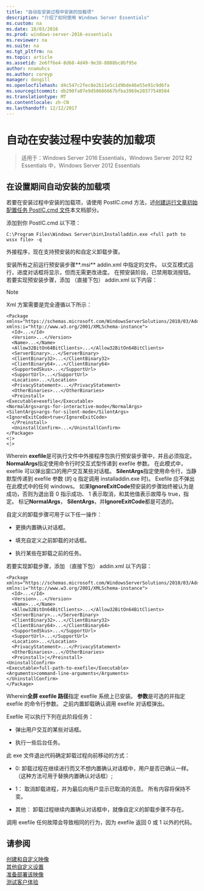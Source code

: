 ```yaml
---
title: "自动在安装过程中安装的加载项"
description: "介绍了如何使用 Windows Server Essentials"
ms.custom: na
ms.date: 10/03/2016
ms.prod: windows-server-2016-essentials
ms.reviewer: na
ms.suite: na
ms.tgt_pltfrm: na
ms.topic: article
ms.assetid: 2e6ff6e4-8d68-4d49-9e38-8088bc8bf95e
author: nnamuhcs
ms.author: coreyp
manager: dongill
ms.openlocfilehash: d4c547c2fec8e2b11e5c1d9bde46e55e91c9d6fa
ms.sourcegitcommit: db290fa07e9d50686667bfba3969e20377548504
ms.translationtype: MT
ms.contentlocale: zh-CN
ms.lasthandoff: 12/12/2017
---
```

# <a name="automate-installation-of-add-ins-during-setup"></a>自动在安装过程中安装的加载项

>适用于：Windows Server 2016 Essentials，Windows Server 2012 R2 Essentials 中，Windows Server 2012 Essentials

##  <a name="BKMK_AddIns"></a>在设置期间自动安装的加载项  
 若要在安装过程中安装的加载项，请使用 PostIC.cmd 方法，述[创建运行文章初始配置任务 PostIC.cmd 文件](Create-the-PostIC.cmd-File-for-Running-Post-Initial-Configuration-Tasks.md)本文档部分。  
  
 添加到你 PostIC.cmd 以下项：  
  
```  
C:\Program Files\Windows Server\bin\Installaddin.exe <full path to wssx file> -q  
```  
  
 外接程序，现在支持预安装的和自定义卸载步骤。  
  
 安装所有之前运行预安装步骤**.msi** addin.xml 中指定的文件。 以交互模式运行，进度对话框将显示，但而无需更改进度。 在预安装阶段，已禁用取消按钮。 若要实现预安装步骤，添加 （直接下包） addin.xml 以下内容：  
  
> [!NOTE]
>  Xml 方案需要是完全遵循以下所示：  
  
```  
<Package xmlns="https://schemas.microsoft.com/WindowsServerSolutions/2010/03/Addins" xmlns:i="http://www.w3.org/2001/XMLSchema-instance">  
  <Id>...</Id>  
  <Version>...</Version>  
  <Name>...</Name>  
  <Allow32BitOn64BitClients>...</Allow32BitOn64BitClients>  
  <ServerBinary>...</ServerBinary>  
  <ClientBinary32>...</ClientBinary32>  
  <ClientBinary64>...</ClientBinary64>  
  <SupportedSkus>...</SupportUrl>    
  <SupportUrl>...</SupportUrl>  
  <Location>...</Location>    
  <PrivacyStatement>...</PrivacyStatement>  
  <OtherBinaries>...</OtherBinaries>   
  <Preinstall>  
<Executable>exefile</Executable>  
<NormalArgs>args-for-interactive-mode</NormalArgs>  
<SilentArgs>args-for-silent-mode</SilentArgs>  
<IgnoreExitCode>true</IgnoreExitCode>  
  </Preinstall>  
  <UninstallConfirm>...</UninstallConfirm>      
</Package>  
<¦>  
<¦>  
```  
  
 Wherein **exefile**是可执行文件中外接程序包执行预安装步骤中，并且必须指定。 **NormalArgs**指定使用命令行时交互式型传递到 exefile 参数。 在此模式中，exefile 可以弹出窗口的用户交互某些对话框。 **SilentArgs**指定使用命令行，当静默型传递到 exefile 参数 (的 q 指定调用 installaddin.exe 时)。 Exefile 应不弹出在此模式中的任何 windows。 如果**IgnoreExitCode**预安装的步骤始终被认为是成功，否则为退出音 0 指示成功、 1 表示取消，和其他值表示故障与 true，指定。 标记**NormalArgs**， **SilentArgs**，并**IgnoreExitCode**都是可选的。  
  
 自定义的卸载步骤可用于以下任一操作：  
  
-   更换内置确认对话框。  
  
-   填充自定义之前卸载的对话框。  
  
-   执行某些在卸载之前的任务。  
  
 若要实现卸载步骤，添加 （直接下包） addin.xml 以下内容：  
  
```  
<Package xmlns="https://schemas.microsoft.com/WindowsServerSolutions/2010/03/Addins" xmlns:i="http://www.w3.org/2001/XMLSchema-instance">  
  <Id>...</Id>  
  <Version>...</Version>  
  <Name>...</Name>  
  <Allow32BitOn64BitClients>...</Allow32BitOn64BitClients>  
  <ServerBinary>...</ServerBinary>  
  <ClientBinary32>...</ClientBinary32>  
  <ClientBinary64>...</ClientBinary64>  
  <SupportedSkus>...</SupportUrl>    
  <SupportUrl>...</SupportUrl>  
  <Location>...</Location>    
  <PrivacyStatement>...</PrivacyStatement>  
  <OtherBinaries>...</OtherBinaries>   
  <Preinstall>¦</Preinstall>  
<UninstallConfirm>  
<Executable>full-path-to-exefile</Executable>  
<Arguments>command-line-arguments</Arguments>  
</UninstallConfirm>  
</Package>  
```  
  
 Wherein**全屏 exefile 路径**指定 exefile 系统上已安装。 **参数**是可选的并指定 exefile 的命令行参数。 之前内置卸载确认调用 exefile 对话框弹出。  
  
 Exefile 可以执行下列在此阶段任务：  
  
-   弹出用户交互的某些对话框。  
  
-   执行一些后台任务。  
  
 此 exe 文件退出代码确定卸载过程向前移动的方式：  
  
-   0: 卸载过程在继续进行而又不想内置确认对话框中，用户是否已确认一样。 （这种方法可用于替换内置确认对话框）;  
  
-   1： 取消卸载进程，并为最后向用户显示已取消的消息。 所有内容将保持不变。  
  
-   其他： 卸载过程继续内置确认对话框中，就像自定义的卸载步骤不存在。  
  
 调用 exefile 任何故障会导致相同的行为，因为 exefile 返回 0 或 1 以外的代码。  
  
## <a name="see-also"></a>请参阅  
 [创建和自定义映像](Creating-and-Customizing-the-Image.md)   
 [其他自定义设置](Additional-Customizations.md)   
 [准备部署该映像](Preparing-the-Image-for-Deployment.md)   
 [测试客户体验](Testing-the-Customer-Experience.md)